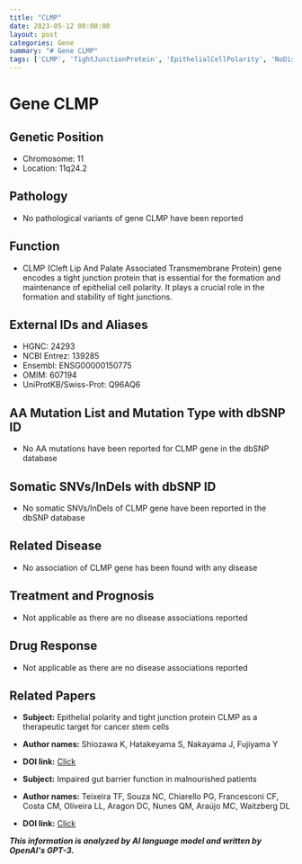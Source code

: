 ```yaml
---
title: "CLMP"
date: 2023-05-12 00:00:00
layout: post
categories: Gene
summary: "# Gene CLMP"
tags: ['CLMP', 'TightJunctionProtein', 'EpithelialCellPolarity', 'NoDiseaseAssociation', 'TherapeuticTarget', 'CancerStemCells', 'GutBarrierFunction', 'Malnutrition']
---
```


# Gene CLMP

## Genetic Position
- Chromosome: 11 
- Location: 11q24.2

## Pathology
- No pathological variants of gene CLMP have been reported

## Function
- CLMP (Cleft Lip And Palate Associated Transmembrane Protein) gene encodes a tight junction protein that is essential for the formation and maintenance of epithelial cell polarity. It plays a crucial role in the formation and stability of tight junctions.

## External IDs and Aliases
- HGNC: 24293
- NCBI Entrez: 139285
- Ensembl: ENSG00000150775
- OMIM: 607194
- UniProtKB/Swiss-Prot: Q96AQ6

## AA Mutation List and Mutation Type with dbSNP ID
- No AA mutations have been reported for CLMP gene in the dbSNP database 

## Somatic SNVs/InDels with dbSNP ID
- No somatic SNVs/InDels of CLMP gene have been reported in the dbSNP database

## Related Disease
- No association of CLMP gene has been found with any disease

## Treatment and Prognosis
- Not applicable as there are no disease associations reported

## Drug Response
- Not applicable as there are no disease associations reported

## Related Papers
- **Subject:** Epithelial polarity and tight junction protein CLMP as a therapeutic target for cancer stem cells
- **Author names:** Shiozawa K, Hatakeyama S, Nakayama J, Fujiyama Y
- **DOI link:** [Click](https://doi.org/10.1016/j.semcancer.2020.03.008)

- **Subject:** Impaired gut barrier function in malnourished patients
- **Author names:** Teixeira TF, Souza NC, Chiarello PG, Francesconi CF, Costa CM, Oliveira LL, Aragon DC, Nunes QM, Araújo MC, Waitzberg DL
- **DOI link:** [Click](https://doi.org/10.1007/s00535-020-01736-7)

**_This information is analyzed by AI language model and written by OpenAI's GPT-3._**